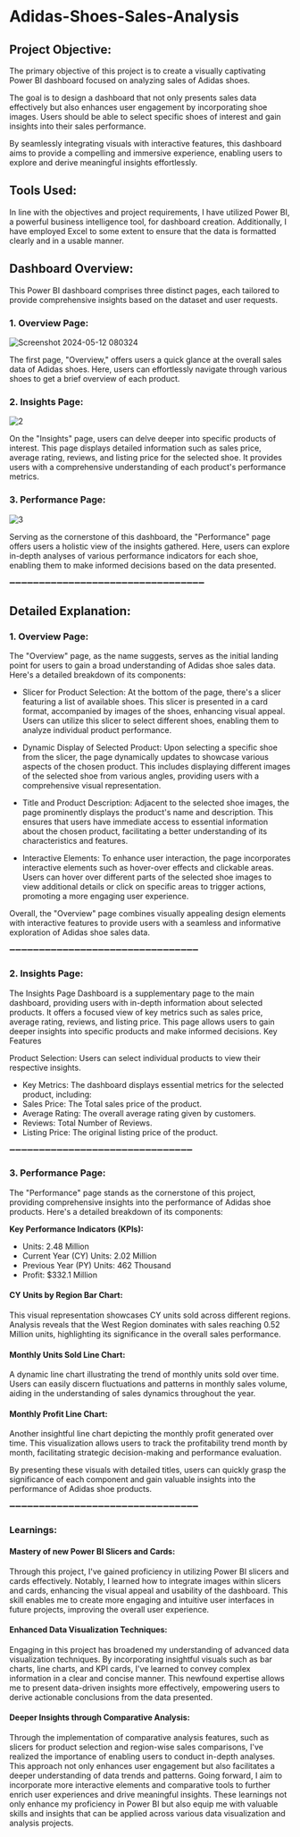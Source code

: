 # Adidas-Shoes-Sales-Analysis

## Project Objective:
The primary objective of this project is to create a visually captivating Power BI dashboard focused on analyzing sales of Adidas shoes. 

The goal is to design a dashboard that not only presents sales data effectively but also enhances user engagement by incorporating shoe images. Users should be able to select specific shoes of interest and gain insights into their sales performance.

By seamlessly integrating visuals with interactive features, this dashboard aims to provide a compelling and immersive experience, enabling users to explore and derive meaningful insights effortlessly.

## Tools Used:
In line with the objectives and project requirements, I have utilized Power BI, a powerful business intelligence tool, for dashboard creation. Additionally, I have employed Excel to some extent to ensure that the data is formatted clearly and in a usable manner.

## Dashboard Overview:

This Power BI dashboard comprises three distinct pages, each tailored to provide comprehensive insights based on the dataset and user requests.

### 1. Overview Page:
![Screenshot 2024-05-12 080324](https://github.com/Rajacharya1/Nike-Sales-Dashboard/blob/main/Data%20resources/Screenshot%202024-12-10%20225740.png)

The first page, "Overview," offers users a quick glance at the overall sales data of Adidas shoes. Here, users can effortlessly navigate through various shoes to get a brief overview of each product.

### 2. Insights Page:
![2](https://github.com/Rajacharya1/Nike-Sales-Dashboard/blob/main/Data%20resources/Screenshot%202024-12-10%20225811.png)

On the "Insights" page, users can delve deeper into specific products of interest. This page displays detailed information such as sales price, average rating, reviews, and listing price for the selected shoe. It provides users with a comprehensive understanding of each product's performance metrics.

### 3. Performance Page:
![3](https://github.com/Rajacharya1/Nike-Sales-Dashboard/blob/main/Data%20resources/Screenshot%202024-12-10%20225839.png)

Serving as the cornerstone of this dashboard, the "Performance" page offers users a holistic view of the insights gathered. Here, users can explore in-depth analyses of various performance indicators for each shoe, enabling them to make informed decisions based on the data presented.


➖➖➖➖➖➖➖➖➖➖➖➖➖➖➖➖➖➖➖➖➖➖➖➖➖➖➖➖➖➖➖➖➖

## Detailed Explanation:
### 1. Overview Page:
The "Overview" page, as the name suggests, serves as the initial landing point for users to gain a broad understanding of Adidas shoe sales data. Here's a detailed breakdown of its components:

 * Slicer for Product Selection:
At the bottom of the page, there's a slicer featuring a list of available shoes. This slicer is presented in a card format, accompanied by images of the shoes, enhancing visual appeal. Users can utilize this slicer to select different shoes, enabling them to analyze individual product performance.

 * Dynamic Display of Selected Product:
Upon selecting a specific shoe from the slicer, the page dynamically updates to showcase various aspects of the chosen product. This includes displaying different images of the selected shoe from various angles, providing users with a comprehensive visual representation.

 * Title and Product Description:
Adjacent to the selected shoe images, the page prominently displays the product's name and description. This ensures that users have immediate access to essential information about the chosen product, facilitating a better understanding of its characteristics and features.

 * Interactive Elements:
To enhance user interaction, the page incorporates interactive elements such as hover-over effects and clickable areas. Users can hover over different parts of the selected shoe images to view additional details or click on specific areas to trigger actions, promoting a more engaging user experience.

Overall, the "Overview" page combines visually appealing design elements with interactive features to provide users with a seamless and informative exploration of Adidas shoe sales data.

➖➖➖➖➖➖➖➖➖➖➖➖➖➖➖➖➖➖➖➖➖➖➖➖➖➖➖➖➖➖➖➖

### 2. Insights Page:
The Insights Page Dashboard is a supplementary page to the main dashboard, providing users with in-depth information about selected products. It offers a focused view of key metrics such as sales price, average rating, reviews, and listing price. This page allows users to gain deeper insights into specific products and make informed decisions.
Key Features

Product Selection: Users can select individual products to view their respective insights.

 * Key Metrics: The dashboard displays essential metrics for the selected product, including:
 * Sales Price: The Total sales price of the product.
 * Average Rating: The overall average rating given by customers.
 * Reviews: Total Number of Reviews.
 * Listing Price: The original listing price of the product.

➖➖➖➖➖➖➖➖➖➖➖➖➖➖➖➖➖➖➖➖➖➖➖➖➖➖➖➖➖➖➖

### 3. Performance Page:
The "Performance" page stands as the cornerstone of this project, providing comprehensive insights into the performance of Adidas shoe products. Here's a detailed breakdown of its components:

**Key Performance Indicators (KPIs):**
 * Units: 2.48 Million
 * Current Year (CY) Units: 2.02 Million
 * Previous Year (PY) Units: 462 Thousand
 * Profit: $332.1 Million

#### CY Units by Region Bar Chart:
This visual representation showcases CY units sold across different regions. Analysis reveals that the West Region dominates with sales reaching 0.52 Million units, highlighting its significance in the overall sales performance.

#### Monthly Units Sold Line Chart:
A dynamic line chart illustrating the trend of monthly units sold over time. Users can easily discern fluctuations and patterns in monthly sales volume, aiding in the understanding of sales dynamics throughout the year.

#### Monthly Profit Line Chart:
Another insightful line chart depicting the monthly profit generated over time. This visualization allows users to track the profitability trend month by month, facilitating strategic decision-making and performance evaluation.

By presenting these visuals with detailed titles, users can quickly grasp the significance of each component and gain valuable insights into the performance of Adidas shoe products.


➖➖➖➖➖➖➖➖➖➖➖➖➖➖➖➖➖➖➖➖➖➖➖➖➖➖➖➖➖➖➖➖



### Learnings:
#### Mastery of new Power BI Slicers and Cards:
Through this project, I've gained proficiency in utilizing Power BI slicers and cards effectively. Notably, I learned how to integrate images within slicers and cards, enhancing the visual appeal and usability of the dashboard. This skill enables me to create more engaging and intuitive user interfaces in future projects, improving the overall user experience.

#### Enhanced Data Visualization Techniques:
Engaging in this project has broadened my understanding of advanced data visualization techniques. By incorporating insightful visuals such as bar charts, line charts, and KPI cards, I've learned to convey complex information in a clear and concise manner. This newfound expertise allows me to present data-driven insights more effectively, empowering users to derive actionable conclusions from the data presented.

#### Deeper Insights through Comparative Analysis:
Through the implementation of comparative analysis features, such as slicers for product selection and region-wise sales comparisons, I've realized the importance of enabling users to conduct in-depth analyses. This approach not only enhances user engagement but also facilitates a deeper understanding of data trends and patterns. Going forward, I aim to incorporate more interactive elements and comparative tools to further enrich user experiences and drive meaningful insights.
These learnings not only enhance my proficiency in Power BI but also equip me with valuable skills and insights that can be applied across various data visualization and analysis projects.

